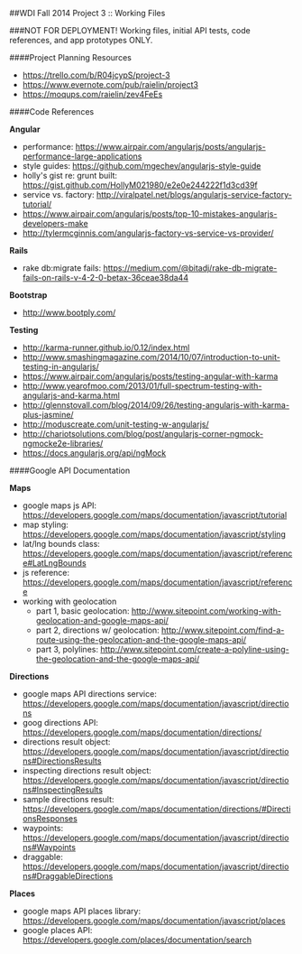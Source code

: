 ##WDI Fall 2014 Project 3 :: Working Files

###NOT FOR DEPLOYMENT!
Working files, initial API tests, code references, and app prototypes ONLY.


####Project Planning Resources
* https://trello.com/b/R04jcypS/project-3
* https://www.evernote.com/pub/raielin/project3
* https://moqups.com/raielin/zev4FeEs


####Code References

**Angular**
* performance: https://www.airpair.com/angularjs/posts/angularjs-performance-large-applications
* style guides: https://github.com/mgechev/angularjs-style-guide
* holly's gist re: grunt built: https://gist.github.com/HollyM021980/e2e0e244222f1d3cd39f
* service vs. factory: http://viralpatel.net/blogs/angularjs-service-factory-tutorial/
* https://www.airpair.com/angularjs/posts/top-10-mistakes-angularjs-developers-make
* http://tylermcginnis.com/angularjs-factory-vs-service-vs-provider/

**Rails**
* rake db:migrate fails: https://medium.com/@bitadj/rake-db-migrate-fails-on-rails-v-4-2-0-betax-36ceae38da44

**Bootstrap**
* http://www.bootply.com/

**Testing**
* http://karma-runner.github.io/0.12/index.html
* http://www.smashingmagazine.com/2014/10/07/introduction-to-unit-testing-in-angularjs/
* https://www.airpair.com/angularjs/posts/testing-angular-with-karma
* http://www.yearofmoo.com/2013/01/full-spectrum-testing-with-angularjs-and-karma.html
* http://glennstovall.com/blog/2014/09/26/testing-angularjs-with-karma-plus-jasmine/
* http://moduscreate.com/unit-testing-w-angularjs/
* http://chariotsolutions.com/blog/post/angularjs-corner-ngmock-ngmocke2e-libraries/
* https://docs.angularjs.org/api/ngMock


####Google API Documentation

**Maps**
* google maps js API: https://developers.google.com/maps/documentation/javascript/tutorial
* map styling: https://developers.google.com/maps/documentation/javascript/styling
* lat/lng bounds class: https://developers.google.com/maps/documentation/javascript/reference#LatLngBounds
* js reference: https://developers.google.com/maps/documentation/javascript/reference
* working with geolocation
  * part 1, basic geolocation: http://www.sitepoint.com/working-with-geolocation-and-google-maps-api/
  * part 2, directions w/ geolocation: http://www.sitepoint.com/find-a-route-using-the-geolocation-and-the-google-maps-api/
  * part 3, polylines: http://www.sitepoint.com/create-a-polyline-using-the-geolocation-and-the-google-maps-api/

**Directions**
* google maps API directions service: https://developers.google.com/maps/documentation/javascript/directions
* goog directions API: https://developers.google.com/maps/documentation/directions/
* directions result object: https://developers.google.com/maps/documentation/javascript/directions#DirectionsResults
* inspecting directions result object: https://developers.google.com/maps/documentation/javascript/directions#InspectingResults
* sample directions result: https://developers.google.com/maps/documentation/directions/#DirectionsResponses
* waypoints: https://developers.google.com/maps/documentation/javascript/directions#Waypoints
* draggable: https://developers.google.com/maps/documentation/javascript/directions#DraggableDirections

**Places**
* google maps API places library: https://developers.google.com/maps/documentation/javascript/places
* google places API: https://developers.google.com/places/documentation/search



